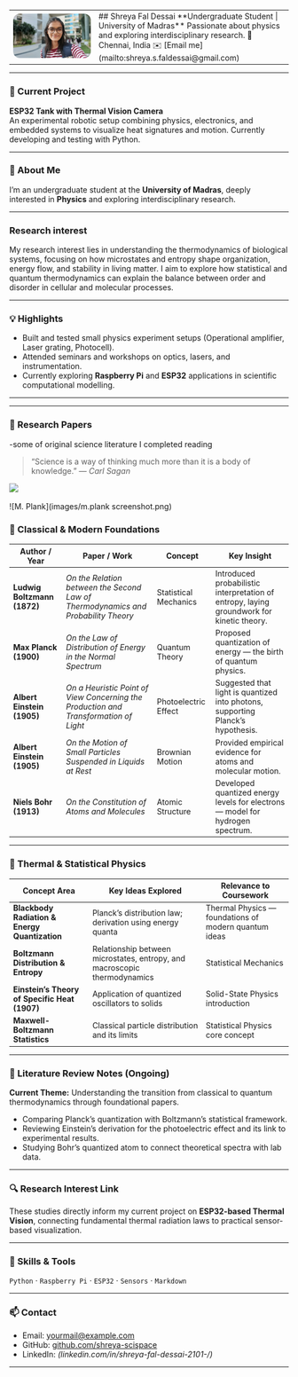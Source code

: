 <!-- Profile photo left, intro right (no HTML beyond this small bit) -->
<table>
  <tr>
    <td width="140">
      <img src="images/profile.jpg" alt="Shreya Fal Dessai" width="240" style="border-radius:12px;">
    </td>
    <td>
      ## Shreya Fal Dessai  
      **Undergraduate Student | University of Madras**  
      Passionate about physics and exploring interdisciplinary research.  
      📍 Chennai, India  
      ✉️ [Email me](mailto:shreya.s.faldessai@gmail.com)
    </td>
  </tr>
</table>

---

### 🔭 Current Project
**ESP32 Tank with Thermal Vision Camera**  
An experimental robotic setup combining physics, electronics, and embedded systems to visualize heat signatures and motion. Currently developing and testing with Python.

---

### 🧠 About Me
I’m an undergraduate student at the **University of Madras**, deeply interested in **Physics** and exploring interdisciplinary research.

---
### Research interest
My research interest lies in understanding the thermodynamics of biological systems, focusing on how microstates and entropy shape organization, energy flow, and stability in living matter.
I aim to explore how statistical and quantum thermodynamics can explain the balance between order and disorder in cellular and molecular processes.

---

### 💡 Highlights
- Built and tested small physics experiment setups (Operational amplifier, Laser grating, Photocell).  
- Attended seminars and workshops on optics, lasers, and instrumentation.  
- Currently exploring **Raspberry Pi** and **ESP32** applications in scientific computational modelling.

---

---

### 🧬 Research Papers 
  -some of original science literature I completed reading

> “Science is a way of thinking much more than it is a body of knowledge.” — *Carl Sagan*
 <img src="images/m. planck screenshot.png" width="180">

![M. Plank](images/m.plank screenshot.png)

### 📖 Classical & Modern Foundations
| Author / Year | Paper / Work | Concept | Key Insight |
|----------------|--------------|----------|--------------|
| **Ludwig Boltzmann (1872)** | *On the Relation between the Second Law of Thermodynamics and Probability Theory* | Statistical Mechanics | Introduced probabilistic interpretation of entropy, laying groundwork for kinetic theory. |
| **Max Planck (1900)** | *On the Law of Distribution of Energy in the Normal Spectrum* | Quantum Theory | Proposed quantization of energy — the birth of quantum physics. |
| **Albert Einstein (1905)** | *On a Heuristic Point of View Concerning the Production and Transformation of Light* | Photoelectric Effect | Suggested that light is quantized into photons, supporting Planck’s hypothesis. |
| **Albert Einstein (1905)** | *On the Motion of Small Particles Suspended in Liquids at Rest* | Brownian Motion | Provided empirical evidence for atoms and molecular motion. |
| **Niels Bohr (1913)** | *On the Constitution of Atoms and Molecules* | Atomic Structure | Developed quantized energy levels for electrons — model for hydrogen spectrum. |

---

### 🔬 Thermal & Statistical Physics
| Concept Area | Key Ideas Explored | Relevance to Coursework |
|---------------|--------------------|--------------------------|
| **Blackbody Radiation & Energy Quantization** | Planck’s distribution law; derivation using energy quanta | Thermal Physics — foundations of modern quantum ideas |
| **Boltzmann Distribution & Entropy** | Relationship between microstates, entropy, and macroscopic thermodynamics | Statistical Mechanics |
| **Einstein’s Theory of Specific Heat (1907)** | Application of quantized oscillators to solids | Solid-State Physics introduction |
| **Maxwell-Boltzmann Statistics** | Classical particle distribution and its limits | Statistical Physics core concept |

---

### 🧠 Literature Review Notes (Ongoing)
**Current Theme:** Understanding the transition from classical to quantum thermodynamics through foundational papers.  
- Comparing Planck’s quantization with Boltzmann’s statistical framework.  
- Reviewing Einstein’s derivation for the photoelectric effect and its link to experimental results.  
- Studying Bohr’s quantized atom to connect theoretical spectra with lab data.

---

### 🔍 Research Interest Link
These studies directly inform my current project on **ESP32-based Thermal Vision**, connecting fundamental thermal radiation laws to practical sensor-based visualization.

---












### 🧰 Skills & Tools
`Python` · `Raspberry Pi` · `ESP32` · `Sensors` · `Markdown`

---

### 📫 Contact
- Email: [yourmail@example.com](shreya.s.faldessai@gmail.com)  
- GitHub: [github.com/shreya-scispace](https://github.com/shreya-scispace)  
- LinkedIn: *(linkedin.com/in/shreya-fal-dessai-2101-/)*

---


